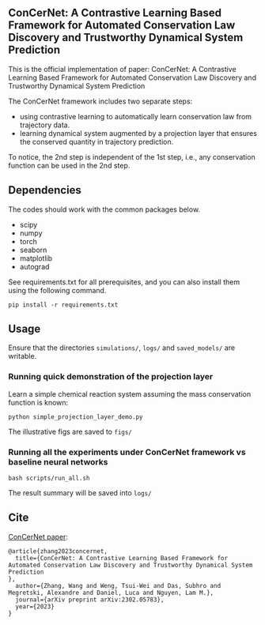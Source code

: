 ## ConCerNet: A Contrastive Learning Based Framework for Automated Conservation Law Discovery and Trustworthy Dynamical System Prediction
This is the official implementation of paper: ConCerNet: A Contrastive Learning Based Framework for Automated Conservation Law Discovery and Trustworthy Dynamical System Prediction

The ConCerNet framework includes two separate steps:
* using contrastive learning to automatically learn conservation law from trajectory data. 
* learning dynamical system augmented by a projection layer that ensures the conserved quantity in trajectory prediction. 

To notice, the 2nd step is independent of the 1st step, i.e., any conservation function can be used in the 2nd step.
## Dependencies

The codes should work with the common packages below. 

 * scipy
 * numpy
 * torch
 * seaborn
 * matplotlib
 * autograd

See requirements.txt for all prerequisites, and you can also install them using the following command.
```
pip install -r requirements.txt
```
## Usage

Ensure that the directories `simulations/`, `logs/` and `saved_models/` are writable.


### Running quick demonstration of the projection layer
Learn a simple chemical reaction system assuming the mass conservation function is known:

```
python simple_projection_layer_demo.py
```
The illustrative figs are saved to `figs/`

### Running all the experiments under ConCerNet framework vs baseline neural networks
```
bash scripts/run_all.sh
```

The result summary will be saved into `logs/`


## Cite

[ConCerNet paper](https://arxiv.org/abs/2302.05783):

```
@article{zhang2023concernet,
  title={ConCerNet: A Contrastive Learning Based Framework for Automated Conservation Law Discovery and Trustworthy Dynamical System Prediction
},
  author={Zhang, Wang and Weng, Tsui-Wei and Das, Subhro and Megretski, Alexandre and Daniel, Luca and Nguyen, Lam M.},
  journal={arXiv preprint arXiv:2302.05783},
  year={2023}
}
```